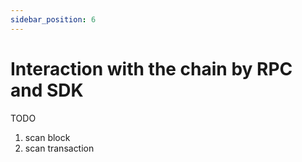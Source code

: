 ```yaml
---
sidebar_position: 6
---
```


# Interaction with the chain by RPC and SDK

TODO

1. scan block
2. scan transaction